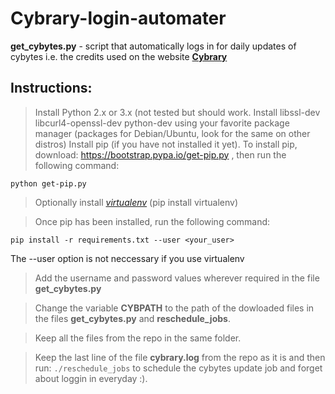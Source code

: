 # Cybrary-login-automater
**get_cybytes.py** - script that automatically logs in for daily updates of cybytes i.e. the credits used on the website **<a href="https://www.cybrary.it/" target="_blank">Cybrary</a>**

## Instructions:
> Install Python 2.x or 3.x (not tested but should work.
> Install libssl-dev libcurl4-openssl-dev python-dev using your favorite package manager (packages for Debian/Ubuntu, look for the same on other distros)
> Install pip (if you have not installed it yet).
  To install pip, download:  https://bootstrap.pypa.io/get-pip.py ,
  then run the following command:
  ```  
  python get-pip.py
  ```
> Optionally install [*virtualenv*](http://docs.python-guide.org/en/latest/dev/virtualenvs/) (pip install virtualenv)

> Once pip has been installed, run the following command:
  ```
  pip install -r requirements.txt --user <your_user>
  ```
The --user option is not neccessary if you use virtualenv

> Add the username and password values wherever required in the file **get_cybytes.py**

> Change the variable **CYBPATH** to the path of the dowloaded files in the files **get_cybytes.py** and **reschedule_jobs**.

> Keep all the files from the repo in the same folder. 

> Keep the last line of the file **cybrary.log** from the repo as it is and then run: `./reschedule_jobs` to schedule the cybytes
update job and forget about loggin in everyday :).
